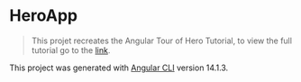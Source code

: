 # HeroApp

> This projet recreates the Angular Tour of Hero Tutorial, to view the full tutorial go to the [link](https://angular.io/tutorial).

This project was generated with [Angular CLI](https://github.com/angular/angular-cli) version 14.1.3.
